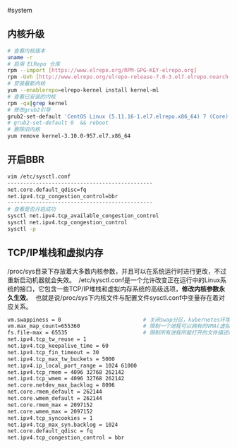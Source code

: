 #system

## 内核升级
```Bash
# 查看内核版本
uname -r
# 启用 ELRepo 仓库
rpm --import [https://www.elrepo.org/RPM-GPG-KEY-elrepo.org]
rpm -Uvh [http://www.elrepo.org/elrepo-release-7.0-3.el7.elrepo.noarch.rpm]
# 安装最新内核
yum --enablerepo=elrepo-kernel install kernel-ml
# 查看已安装的内核
rpm -qa|grep kernel
# 修改grub2引导
grub2-set-default 'CentOS Linux (5.11.16-1.el7.elrepo.x86_64) 7 (Core)'
# grub2-set-default 0  && reboot
# 删除旧内核
yum remove kernel-3.10.0-957.el7.x86_64
```

## 开启BBR

```bash
vim /etc/sysctl.conf
----------------------------------------------
net.core.default_qdisc=fq
net.ipv4.tcp_congestion_control=bbr
----------------------------------------------
# 查看是否开启成功
sysctl net.ipv4.tcp_available_congestion_control
sysctl net.ipv4.tcp_congestion_control
sysctl -p
```

## TCP/IP堆栈和虚拟内存
/proc/sys目录下存放着大多数内核参数，并且可以在系统运行时进行更改，不过重新启动机器就会失效。
 /etc/sysctl.conf是一个允许改变正在运行中的Linux系统的接口，它包含一些TCP/IP堆栈和虚拟内存系统的高级选项，**修改内核参数永久生效**。
 也就是说/proc/sys下内核文件与配置文件sysctl.conf中变量存在着对应关系。
```bash
vm.swappiness = 0                          # 关闭swap分区，kubernetes环境必备
vm.max_map_count=655360                    # 限制一个进程可以拥有的VMA(虚拟内存区域)的数量,default 65536
fs.file-max = 65535                        # 限制所有进程所能打开的文件描述符总数
net.ipv4.tcp_tw_reuse = 1 
net.ipv4.tcp_keepalive_time = 60 
net.ipv4.tcp_fin_timeout = 30 
net.ipv4.tcp_max_tw_buckets = 5000 
net.ipv4.ip_local_port_range = 1024 61000 
net.ipv4.tcp_rmem = 4096 32768 262142 
net.ipv4.tcp_wmem = 4096 32768 262142 
net.core.netdev_max_backlog = 8096 
net.core.rmem_default = 262144 
net.core.wmem_default = 262144 
net.core.rmem_max = 2097152 
net.core.wmem_max = 2097152 
net.ipv4.tcp_syncookies = 1 
net.ipv4.tcp_max_syn.backlog = 1024
net.core.default_qdisc = fq               
net.ipv4.tcp_congestion_control = bbr
  
```